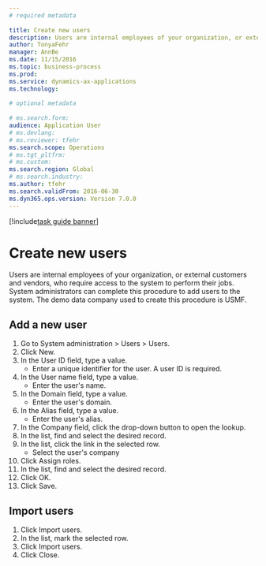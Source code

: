 ```yaml
--- 
# required metadata 
 
title: Create new users
description: Users are internal employees of your organization, or external customers and vendors, who require access to the system to perform their jobs. 
author: TonyaFehr 
manager: AnnBe 
ms.date: 11/15/2016
ms.topic: business-process 
ms.prod:  
ms.service: dynamics-ax-applications 
ms.technology:  
 
# optional metadata 
 
# ms.search.form:   
audience: Application User 
# ms.devlang:  
# ms.reviewer: tfehr 
ms.search.scope: Operations 
# ms.tgt_pltfrm:  
# ms.custom:  
ms.search.region: Global
# ms.search.industry: 
ms.author: tfehr 
ms.search.validFrom: 2016-06-30 
ms.dyn365.ops.version: Version 7.0.0 
---
```


[!include[task guide banner](.../includes/task-guide-banner.md)]

# Create new users

Users are internal employees of your organization, or external customers and vendors, who require access to the system to perform their jobs. System administrators can complete this procedure to add users to the system. The demo data company used to create this procedure is USMF. 


## Add a new user
1. Go to System administration > Users > Users.
2. Click New.
3. In the User ID field, type a value.
    * Enter a unique identifier for the user. A user ID is required.  
4. In the User name field, type a value.
    * Enter the user's name.  
5. In the Domain field, type a value.
    * Enter the user's domain.  
6. In the Alias field, type a value.
    * Enter the user's alias.  
7. In the Company field, click the drop-down button to open the lookup.
8. In the list, find and select the desired record.
9. In the list, click the link in the selected row.
    * Select the user's company  
10. Click Assign roles.
11. In the list, find and select the desired record.
12. Click OK.
13. Click Save.

## Import users
1. Click Import users.
2. In the list, mark the selected row.
3. Click Import users.
4. Click Close.

